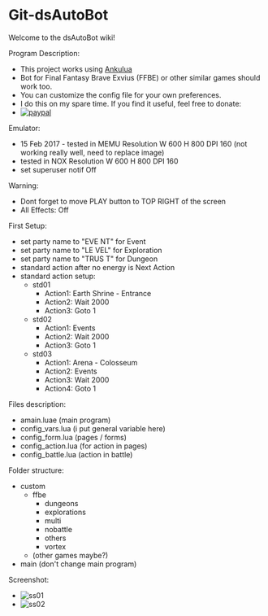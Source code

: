 # Git-dsAutoBot
Welcome to the dsAutoBot wiki!

Program Description:
* This project works using [Ankulua](http://ankulua.boards.net/thread/307/dsautobot-ffbe-similar-games)
* Bot for Final Fantasy Brave Exvius (FFBE) or other similar games should work too. 
* You can customize the config file for your own preferences.
* I do this on my spare time. If you find it useful, feel free to donate:
* [![paypal](https://www.paypalobjects.com/en_US/i/btn/btn_donateCC_LG.gif)](https://www.paypal.com/cgi-bin/webscr?cmd=_s-xclick&hosted_button_id=627RXNQZFRMRG)

Emulator:
* 15 Feb 2017 - tested in MEMU Resolution W 600 H 800 DPI 160 (not working really well, need to replace image)
* tested in NOX Resolution W 600 H 800 DPI 160
* set superuser notif Off

Warning:
* Dont forget to move PLAY button to TOP RIGHT of the screen
* All Effects: Off

First Setup:
* set party name to "EVE NT" for Event
* set party name to "LE VEL" for Exploration
* set party name to "TRUS T" for Dungeon
* standard action after no energy is Next Action
* standard action setup:
  * std01
    * Action1: Earth Shrine - Entrance
    * Action2: Wait 2000
    * Action3: Goto 1
  * std02
    * Action1: Events
    * Action2: Wait 2000
    * Action3: Goto 1
  * std03
    * Action1: Arena - Colosseum
    * Action2: Events
    * Action3: Wait 2000
    * Action4: Goto 1

Files description:
* amain.luae (main program)
* config_vars.lua (i put general variable here)
* config_form.lua (pages / forms)
* config_action.lua (for action in pages) 
* config_battle.lua (action in battle)

Folder structure:
* custom
  * ffbe
    * dungeons
    * explorations
    * multi
    * nobattle
    * others
    * vortex
  * (other games maybe?)
* main (don't change main program)

Screenshot:
* ![ss01](http://i.imgur.com/VbicaTO.png)
* ![ss02](http://i.imgur.com/yxCQydA.png)


